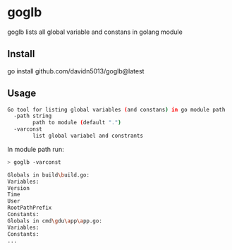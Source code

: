 # goglb 

goglb lists all global variable and constans in golang module 

## Install

go install github.com/davidn5013/goglb@latest

## Usage

```bash
Go tool for listing global variables (and constans) in go module path
  -path string
        path to module (default ".")
  -varconst
        list global variabel and constrants
```

In module path run:

```bash
> goglb -varconst
```

```bash
Globals in build\build.go:
Variables:
Version
Time
User
RootPathPrefix
Constants:
Globals in cmd\gdu\app\app.go:
Variables:
Constants:
...
```
